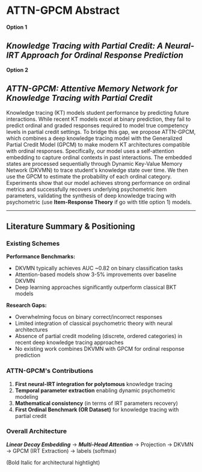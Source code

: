 # ATTN-GPCM Abstract
**Option 1**
## *Knowledge Tracing with Partial Credit: A Neural-IRT Approach for Ordinal Response Prediction*

**Option 2**
## *ATTN-GPCM: Attentive Memory Network for Knowledge Tracing with Partial Credit*

Knowledge tracing (KT) models student performance by predicting future interactions. While recent KT models excel at binary prediction, they fail to predict ordinal and graded responses required to model true competency levels in partial credit settings. To bridge this gap, we propose ATTN-GPCM, which combines a deep knowledge tracing model with the Generalized Partial Credit Model (GPCM) to make modern KT architectures compatible with ordinal responses. Specifically, our model uses a self-attention embedding to capture ordinal contexts in past interactions. The embedded states are processed sequentially through Dynamic Key-Value Memory Network (DKVMN) to trace student's knowledge state over time. We then use the GPCM to estimate the probability of each ordinal category. Experiments show that our model achieves strong performance on ordinal metrics and successfully recovers underlying psychometric item parameters, validating the synthesis of deep knowledge tracing with psychometric (use **Item-Response Theory** if go with title option 1) models.

---

## Literature Summary & Positioning

### Existing Schemes

**Performance Benchmarks:**
- DKVMN typically achieves AUC ~0.82 on binary classification tasks
- Attention-based models show 3-5% improvements over baseline DKVMN
- Deep learning approaches significantly outperform classical BKT models

**Research Gaps:**
- Overwhelming focus on binary correct/incorrect responses
- Limited integration of classical psychometric theory with neural architectures
- Absence of partial credit modeling (discrete, ordered categories) in recent deep knowledge tracing approaches
- No existing work combines DKVMN with GPCM for ordinal response prediction

### ATTN-GPCM's Contributions

1. **First neural-IRT integration for polytomous** knowledge tracing
2. **Temporal parameter extraction** enabling dynamic psychometric modeling
3. **Mathematical consistency** (in terms of IRT parameters recovery)
4. **First Ordinal Benchmark (OR Dataset)** for knowledge tracing with partial credit

### Overall Architecture
***Linear Decay Embedding*** -> ***Multi-Head Attention*** -> Projection -> DKVMN -> GPCM (IRT Extraction) -> labels (softmax)

(Bold Italic for architectural hightlight)


